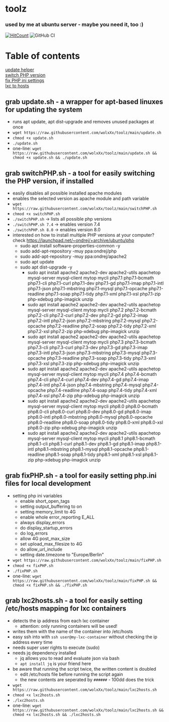 # toolz
### used by me at ubuntu server - maybe you need it, too :) 

[![HitCount](https://hits.dwyl.com/wolxXx/toolz.svg?style=flat-square)](http://hits.dwyl.com/wolxXx/toolz)
![GitHub CI](https://github.com/dwyl/auth_plug/actions/workflows/ci.yml/badge.svg)

# Table of contents
[update helper](#update)<br>
[switch PHP version](#switch)<br>
[fix PHP ini settings](#fixphp)<br>
[lxc to hosts](#lxc2hosts)<br>


## grab update.sh - a wrapper for apt-based linuxes for updating the system <a name="update"></a>
- runs apt update, apt dist-upgrade and removes unused packages at once
- `wget https://raw.githubusercontent.com/wolxXx/toolz/main/update.sh`
- `chmod +x update.sh`
- `./update.sh`
- one-line: `wget https://raw.githubusercontent.com/wolxXx/toolz/main/update.sh && chmod +x update.sh && ./update.sh`

## grab switchPHP.sh - a tool for easily switching the PHP version, if installed <a name="switch"></a>
- easily disables all possible installed apache modules
- enables the selected version as apache module and path variable
- `wget https://raw.githubusercontent.com/wolxXx/toolz/main/switchPHP.sh`
- `chmod +x switchPHP.sh`
- `./switchPHP.sh` -> lists all possible php versions
- `./switchPHP.sh 7.4` -> enables version 7.4
- `./switchPHP.sh 8.0` -> enables version 8.0
- interested on how to install multiple PHP versions at your computer? check https://launchpad.net/~ondrej/+archive/ubuntu/php 
  - sudo apt install software-properties-common -y
  - sudo add-apt-repository -muy ppa:ondrej/php
  - sudo add-apt-repository -muy ppa:ondrej/apache2
  - sudo apt update
  - sudo apt dist-upgrade -y
    - sudo apt install apache2 apache2-dev apache2-utils apachetop mysql-server mysql-client mytop mycli php7.1 php7.1-bcmath php7.1-cli php7.1-curl php7.1-dev php7.1-gd php7.1-imap php7.1-intl php7.1-json php7.1-mbstring php7.1-mysql php7.1-opcache php7.1-readline php7.1-soap php7.1-tidy php7.1-xml php7.1-xsl php7.1-zip php-xdebug php-imagick unzip
    - sudo apt install apache2 apache2-dev apache2-utils apachetop mysql-server mysql-client mytop mycli php7.2 php7.2-bcmath php7.2-cli php7.2-curl php7.2-dev php7.2-gd php7.2-imap php7.2-intl php7.2-json php7.2-mbstring php7.2-mysql php7.2-opcache php7.2-readline php7.2-soap php7.2-tidy php7.2-xml php7.2-xsl php7.2-zip php-xdebug php-imagick unzip
    - sudo apt install apache2 apache2-dev apache2-utils apachetop mysql-server mysql-client mytop mycli php7.3 php7.3-bcmath php7.3-cli php7.3-curl php7.3-dev php7.3-gd php7.3-imap php7.3-intl php7.3-json php7.3-mbstring php7.3-mysql php7.3-opcache php7.3-readline php7.3-soap php7.3-tidy php7.3-xml php7.3-xsl php7.3-zip php-xdebug php-imagick unzip
    - sudo apt install apache2 apache2-dev apache2-utils apachetop mysql-server mysql-client mytop mycli php7.4 php7.4-bcmath php7.4-cli php7.4-curl php7.4-dev php7.4-gd php7.4-imap php7.4-intl php7.4-json php7.4-mbstring php7.4-mysql php7.4-opcache php7.4-readline php7.4-soap php7.4-tidy php7.4-xml php7.4-xsl php7.4-zip php-xdebug php-imagick unzip
    - sudo apt install apache2 apache2-dev apache2-utils apachetop mysql-server mysql-client mytop mycli php8.0 php8.0-bcmath php8.0-cli php8.0-curl php8.0-dev php8.0-gd php8.0-imap php8.0-intl php8.0-mbstring php8.0-mysql php8.0-opcache php8.0-readline php8.0-soap php8.0-tidy php8.0-xml php8.0-xsl php8.0-zip php-xdebug php-imagick unzip
    - sudo apt install apache2 apache2-dev apache2-utils apachetop mysql-server mysql-client mytop mycli php8.1 php8.1-bcmath php8.1-cli php8.1-curl php8.1-dev php8.1-gd php8.1-imap php8.1-intl php8.1-mbstring php8.1-mysql php8.1-opcache php8.1-readline php8.1-soap php8.1-tidy php8.1-xml php8.1-xsl php8.1-zip php-xdebug php-imagick unzip


## grab fixPHP.sh - a tool for easily setting php.ini files for local development <a name="fixphp"></a>
- setting php ini variables
  - enable short_open_tags
  - setting output_buffering to on 
  - setting memory_limit to 4G
  - enable whole error_reporting E_ALL
  - always display_errors
  - do display_startup_errors
  - do log_errors
  - allow 4G post_max_size
  - set upload_max_filesize to 4G
  - do allow_url_include
  - setting date.timezone to "Europe/Berlin"
- `wget https://raw.githubusercontent.com/wolxXx/toolz/main/fixPHP.sh`
- `chmod +x fixPHP.sh`
- `./fixPHP.sh`
- one-line: `wget https://raw.githubusercontent.com/wolxXx/toolz/main/fixPHP.sh && chmod +x fixPHP.sh && ./fixPHP.sh`

## grab lxc2hosts.sh - a tool for easily setting /etc/hosts mapping for lxc containers <a name="lxc2hosts"></a>
- detects the ip address from each lxc container
  - attention: only running containers will be used!
- writes them with the name of the container into /etc/hosts 
- easy ssh into with `ssh user@my-lxc-container` without checking the ip address every time
- needs super user rights to execute (sudo)
- needs jq dependency installed
  - jq allows you to read and evaluate json via bash
  - `apt install jq` is your friend here 
- be aware that running the script twice, the written content is doubled
  - edit /etc/hosts file before running the script again
  - the new contents are seperated by `######` - 100dd does the trick  
- `wget https://raw.githubusercontent.com/wolxXx/toolz/main/lxc2hosts.sh`
- `chmod +x lxc2hosts.sh`
- `./lxc2hosts.sh`
- one-line: `wget https://raw.githubusercontent.com/wolxXx/toolz/main/lxc2hosts.sh && chmod +x lxc2hosts.sh && ./lxc2hosts.sh`
